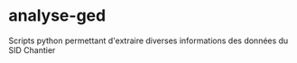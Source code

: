 # analyse-ged
Scripts python permettant d'extraire diverses informations des données du SID Chantier
